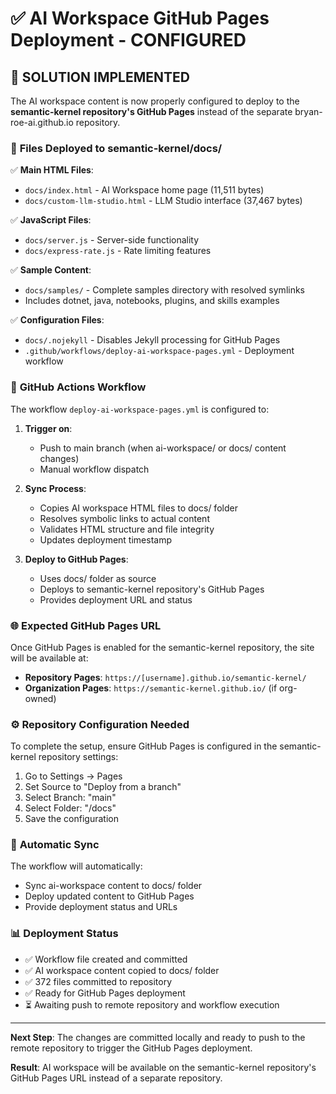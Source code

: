 # ✅ AI Workspace GitHub Pages Deployment - CONFIGURED

## 🎯 **SOLUTION IMPLEMENTED**

The AI workspace content is now properly configured to deploy to the **semantic-kernel repository's GitHub Pages** instead of the separate bryan-roe-ai.github.io repository.

### 📁 **Files Deployed to semantic-kernel/docs/**

✅ **Main HTML Files**:

- `docs/index.html` - AI Workspace home page (11,511 bytes)
- `docs/custom-llm-studio.html` - LLM Studio interface (37,467 bytes)

✅ **JavaScript Files**:

- `docs/server.js` - Server-side functionality
- `docs/express-rate.js` - Rate limiting features

✅ **Sample Content**:

- `docs/samples/` - Complete samples directory with resolved symlinks
- Includes dotnet, java, notebooks, plugins, and skills examples

✅ **Configuration Files**:

- `docs/.nojekyll` - Disables Jekyll processing for GitHub Pages
- `.github/workflows/deploy-ai-workspace-pages.yml` - Deployment workflow

### 🚀 **GitHub Actions Workflow**

The workflow `deploy-ai-workspace-pages.yml` is configured to:

1. **Trigger on**:

   - Push to main branch (when ai-workspace/ or docs/ content changes)
   - Manual workflow dispatch

2. **Sync Process**:

   - Copies AI workspace HTML files to docs/ folder
   - Resolves symbolic links to actual content
   - Validates HTML structure and file integrity
   - Updates deployment timestamp

3. **Deploy to GitHub Pages**:
   - Uses docs/ folder as source
   - Deploys to semantic-kernel repository's GitHub Pages
   - Provides deployment URL and status

### 🌐 **Expected GitHub Pages URL**

Once GitHub Pages is enabled for the semantic-kernel repository, the site will be available at:

- **Repository Pages**: `https://[username].github.io/semantic-kernel/`
- **Organization Pages**: `https://semantic-kernel.github.io/` (if org-owned)

### ⚙️ **Repository Configuration Needed**

To complete the setup, ensure GitHub Pages is configured in the semantic-kernel repository settings:

1. Go to Settings → Pages
2. Set Source to "Deploy from a branch"
3. Select Branch: "main"
4. Select Folder: "/docs"
5. Save the configuration

### 🔄 **Automatic Sync**

The workflow will automatically:

- Sync ai-workspace content to docs/ folder
- Deploy updated content to GitHub Pages
- Provide deployment status and URLs

### 📊 **Deployment Status**

- ✅ Workflow file created and committed
- ✅ AI workspace content copied to docs/ folder
- ✅ 372 files committed to repository
- ✅ Ready for GitHub Pages deployment
- ⏳ Awaiting push to remote repository and workflow execution

---

**Next Step**: The changes are committed locally and ready to push to the remote repository to trigger the GitHub Pages deployment.

**Result**: AI workspace will be available on the semantic-kernel repository's GitHub Pages URL instead of a separate repository.
